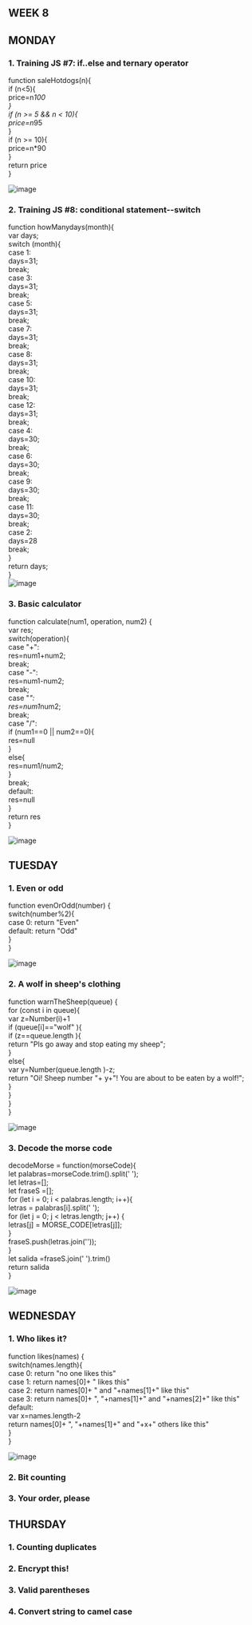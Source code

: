 ## WEEK 8

## MONDAY
### 1. Training JS #7: if..else and ternary operator

function saleHotdogs(n){ <br>
    if (n<5){<br>
    price=n*100 <br>
    } <br>
    if (n >= 5 && n < 10){ <br>
        price=n*95 <br>
    } <br>
    if (n >= 10){ <br>
        price=n*90 <br>
    }<br>
    return price <br>
} <br>

![image](https://github.com/faviola14/core-code-readme/assets/98840536/ef7612b9-7d7c-4ee8-a313-6a77dd0022de)


### 2. Training JS #8: conditional statement--switch

function howManydays(month){ <br>
    var days; <br>
    switch (month){ <br>
        case 1: <br>
            days=31; <br>
            break; <br>
        case 3: <br>
            days=31; <br>
            break; <br>
        case 5: <br>
            days=31; <br>
            break; <br>
        case 7: <br>
            days=31; <br>
            break; <br>
        case 8: <br>
            days=31; <br>
            break; <br>
        case 10: <br>
            days=31; <br>
            break; <br>
        case 12: <br>
            days=31; <br>
            break; <br>
        case 4: <br>
            days=30; <br>
            break; <br>
        case 6: <br>
            days=30; <br>
            break; <br>
        case 9: <br>
            days=30; <br>
            break; <br>
        case 11: <br>
            days=30; <br>
            break; <br>
        case 2: <br>
            days=28 <br>
            break; <br>
    } <br>
    return days; <br>
} <br>
![image](https://github.com/faviola14/core-code-readme/assets/98840536/c881364d-11ca-46f1-9e5e-6bb30dc98ef0)

### 3. Basic calculator

function calculate(num1, operation, num2) { <br>
    var res; <br>
    switch(operation){ <br>
        case "+": <br>
            res=num1+num2; <br>
            break; <br>
        case "-": <br>
            res=num1-num2; <br>
            break; <br>
        case "*": <br>
            res=num1*num2; <br>
            break; <br>
        case "/": <br>
            if (num1==0 || num2==0){ <br>
                res=null <br>
            } <br>
            else{ <br>
                res=num1/num2; <br>
            } <br>
            break; <br>
        default: <br>
            res=null <br>
    } <br>
    return res <br>
} <br>

![image](https://github.com/faviola14/core-code-readme/assets/98840536/63745972-00a7-4547-897a-e602f947a2b1)


## TUESDAY
### 1. Even or odd

function evenOrOdd(number) { <br>
    switch(number%2){ <br>
        case 0: return "Even" <br>
        default: return "Odd" <br>
        } <br>
} <br>

![image](https://github.com/faviola14/core-code-readme/assets/98840536/2bf40bbe-239b-433b-94ac-f1cfec237bf0)


### 2. A wolf in sheep's clothing

function warnTheSheep(queue) { <br>
    for (const i in queue){ <br>
        var z=Number(i)+1 <br>
        if (queue[i]=="wolf" ){ <br>
            if (z==queue.length  ){ <br>
                return "Pls go away and stop eating my sheep"; <br>
            } <br>
            else{ <br>
                var y=Number(queue.length )-z; <br>
            return "Oi! Sheep number "+ y+"! You are about to be eaten by a wolf!"; <br>
            } <br>
        } <br>
    } <br>
} <br>

![image](https://github.com/faviola14/core-code-readme/assets/98840536/e74d6035-af2e-4cf2-ac96-7afa5f5b39d1)

### 3. Decode the morse code

decodeMorse = function(morseCode){ <br>
    let palabras=morseCode.trim().split('   '); <br>
    let letras=[]; <br>
    let fraseS =[]; <br>
    for (let i = 0; i < palabras.length; i++){ <br>
        letras = palabras[i].split(' '); <br>
        for (let j = 0; j < letras.length; j++) { <br>
            letras[j] = MORSE_CODE[letras[j]]; <br>
        } <br>
    fraseS.push(letras.join('')); <br>
    } <br>
    let salida =fraseS.join(' ').trim() <br>
    return salida <br>
} <br>

![image](https://github.com/faviola14/core-code-readme/assets/98840536/3b9816fd-a5e3-4a78-909f-0d8a7f641a57)


## WEDNESDAY
### 1. Who likes it?

function likes(names) { <br>
    switch(names.length){ <br>
        case 0: return "no one likes this" <br>
        case 1: return names[0]+ " likes this" <br>
        case 2: return names[0]+  " and "+names[1]+" like this" <br>
        case 3: return names[0]+ ", "+names[1]+" and "+names[2]+" like this" <br>
        default: <br>
            var x=names.length-2 <br>
            return  names[0]+ ", "+names[1]+" and "+x+" others like this" <br>
    } <br>
} <br>

![image](https://github.com/faviola14/core-code-readme/assets/98840536/fbc5b326-f5ce-49d1-b06f-91bb72bee407)


### 2. Bit counting



### 3. Your order, please


## THURSDAY
### 1. Counting duplicates
### 2. Encrypt this!
### 3. Valid parentheses
### 4. Convert string to camel case
